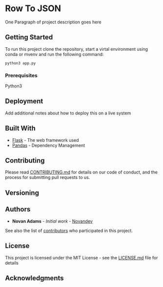 
# Row To JSON

One Paragraph of project description goes here

## Getting Started

To run this project clone the repository, start a virtal environment using conda or mvenv and run the following command:
```
python3 app.py
```

### Prerequisites

Python3



## Deployment

Add additional notes about how to deploy this on a live system

## Built With

* [Flask](http://flask.pocoo.org/) - The web framework used
* [Pandas](https://pandas.pydata.org/) - Dependency Management


## Contributing

Please read [CONTRIBUTING.md](https://gist.github.com/PurpleBooth/b24679402957c63ec426) for details on our code of conduct, and the process for submitting pull requests to us.

## Versioning



## Authors

* **Novan Adams** - *Initial work* - [Novandev](https://github.com/Novandev)

See also the list of [contributors](https://github.com/Novandev/RowToJson/contributors) who participated in this project.

## License

This project is licensed under the MIT License - see the [LICENSE.md](LICENSE.md) file for details

## Acknowledgments

